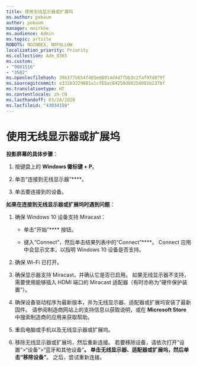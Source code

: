 ```yaml
---
title: 使用无线显示器或扩展坞
ms.author: pebaum
author: pebaum
manager: mnirkhe
ms.audience: Admin
ms.topic: article
ROBOTS: NOINDEX, NOFOLLOW
localization_priority: Priority
ms.collection: Adm_O365
ms.custom:
- "9001516"
- "3582"
ms.openlocfilehash: 39b377b654f485ed8914d4d7fbb3c2faf97d079f
ms.sourcegitcommit: e332b3229881a1cf65ac84250d88256081b237bf
ms.translationtype: HT
ms.contentlocale: zh-CN
ms.lasthandoff: 03/28/2020
ms.locfileid: "43034158"
---
```

# <a name="use-wireless-displays-or-docks"></a>使用无线显示器或扩展坞

**投影屏幕的具体步骤**：

1. 按键盘上的 **Windows 徽标键 + P**。

2. 单击“连接到无线显示器”****。

3. 单击要连接到的设备。

**如果在连接到无线显示器或扩展坞时遇到问题**：

1. 确保 Windows 10 设备支持 Miracast： 

    - 单击“开始”**** 按钮。
    
    - 键入“Connect”，然后单击结果列表中的“Connect”****。 Connect 应用中会显示文本，以指明 Windows 10 设备是否支持。 

2. 确保 Wi-Fi 已打开。 

3. 确保显示器支持 Miracast，并确认它是否已启用。 如果无线显示器不支持，需要使用能够插入 HDMI 端口的 Miracast 适配器（有时亦称为“硬件保护装置”）。

4. 确保设备驱动程序为最新版本，并为无线显示器、适配器或扩展坞安装了最新固件。 请参阅制造商网站上的支持信息以获取说明，或在 **Microsoft Store** 中搜索制造商的应用来获取帮助。

5. 重启电脑或手机以及无线显示器或扩展坞。

6. 移除无线显示器或扩展坞，然后重新连接。 若要移除设备，请依次打开“设置”>“设备”>“蓝牙和其他设备”****。 单击无线显示器、适配器或扩展坞，然后单击“移除设备”****。 之后，尝试重新连接。
